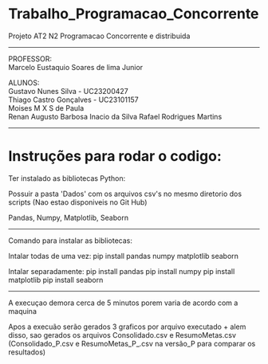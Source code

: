 # Trabalho_Programacao_Concorrente
Projeto AT2 N2 Programacao Concorrente e distribuida

---
PROFESSOR: <br> 
Marcelo Eustaquio Soares de lima Junior

ALUNOS: <br>
Gustavo Nunes Silva - UC23200427 <br>
Thiago Castro Gonçalves - UC23101157 <br>
Moises M X S de Paula <br>
Renan Augusto Barbosa Inacio da Silva
Rafael Rodrigues Martins

---

# Instruções para rodar o codigo:

Ter instalado as bibliotecas Python: 

Possuir a pasta 'Dados' com os arquivos csv's no mesmo diretorio dos scripts (Nao estao disponiveis no Git Hub)

Pandas, Numpy, Matplotlib, Seaborn

---

Comando para instalar as bibliotecas:

Intalar todas de uma vez:
pip install pandas numpy matplotlib seaborn

Intalar separadamente:
pip install pandas
pip install numpy
pip install matplotlib
pip install seaborn

---

A execuçao demora cerca de 5 minutos porem varia de acordo com a maquina

Apos a execuão serão gerados 3 graficos por arquivo executado + alem disso, sao gerados os arquivos Consolidado.csv e ResumoMetas.csv (Consolidado_P.csv e ResumoMetas_P_.csv na versão_P para comparar os resultados)

